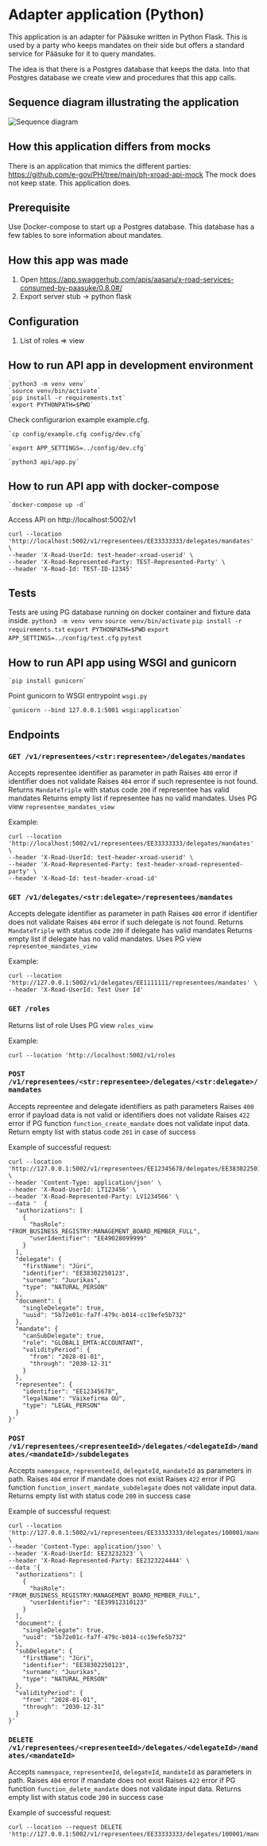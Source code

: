 
# Adapter application (Python)

This application is an adapter for Pääsuke written in Python Flask.
This is used by a party who keeps mandates on their side but offers a standard service
for Pääsuke for it to query mandates.

The idea is that there is a Postgres database that keeps the data.
Into that Postgres database we create view and procedures that this app calls.

## Sequence diagram illustrating the application
![Sequence diagram](doc/sequence-diagram-pr.png)


## How this application differs from mocks

There is an application that mimics the different parties:
https://github.com/e-gov/PH/tree/main/ph-xroad-api-mock
The mock does not keep state. This application does.

## Prerequisite

Use Docker-compose to start up a Postgres database.
This database has a few tables to sore information about mandates.


## How this app was made

1. Open https://app.swaggerhub.com/apis/aasaru/x-road-services-consumed-by-paasuke/0.8.0#/
2. Export server stub -> python flask


## Configuration
1. List of roles => view


## How to run API app in development environment

    `python3 -m venv venv`
    `source venv/bin/activate`
    `pip install -r requirements.txt`
    `export PYTHONPATH=$PWD`

Check configurarion example example.cfg.

    `cp config/example.cfg config/dev.cfg`

    `export APP_SETTINGS=../config/dev.cfg`

    `python3 api/app.py`

## How to run API app with docker-compose
    `docker-compose up -d`

Access API on http://localhost:5002/v1

```
curl --location 'http://localhost:5002/v1/representees/EE33333333/delegates/mandates' \
--header 'X-Road-UserId: test-header-xroad-userid' \
--header 'X-Road-Represented-Party: TEST-Represented-Party' \
--header 'X-Road-Id: TEST-ID-12345'
```

## Tests

Tests are using PG database running on docker container and fixture data inside.
    `python3 -m venv venv`
    `source venv/bin/activate`
    `pip install -r requirements.txt`
    `export PYTHONPATH=$PWD`
    `export APP_SETTINGS=../config/test.cfg`
    `pytest`

## How to run API app using WSGI and gunicorn

    `pip install gunicorn`

Point gunicorn to WSGI entrypoint `wsgi.py`

    `gunicorn --bind 127.0.0.1:5001 wsgi:application`


## Endpoints

### `GET /v1/representees/<str:representee>/delegates/mandates`

Accepts representee identifier as parameter in path
Raises `400` error if identifier does not validate
Raises `404` error if such representee is not found.
Returns `MandateTriple` with status code `200` if representee has valid mandates
Returns empty list if representee has no valid mandates.
Uses PG view `representee_mandates_view`

Example:
```
curl --location 'http://localhost:5002/v1/representees/EE33333333/delegates/mandates' \
--header 'X-Road-UserId: test-header-xroad-userid' \
--header 'X-Road-Represented-Party: test-header-xroad-represented-party' \
--header 'X-Road-Id: test-header-xroad-id'
```


### `GET /v1/delegates/<str:delegate>/representees/mandates`

Accepts delegate identifier as parameter in path
Raises `400` error if identifier does not validate
Raises `404` error if such delegate is not found.
Returns `MandateTriple` with status code `200` if delegate has valid mandates
Returns empty list if delegate has no valid mandates.
Uses PG view `representee_mandates_view`

Example:
```
curl --location 'http://127.0.0.1:5002/v1/delegates/EE1111111/representees/mandates' \
--header 'X-Road-UserId: Test User Id'
```

### `GET /roles`

Returns list of role
Uses PG view `roles_view`

Example:

`curl --location 'http://localhost:5002/v1/roles`



### `POST /v1/representees/<str:representee>/delegates/<str:delegate>/mandates`

Accepts repreentee and delegate identifiers as path parameters
Raises `400` error if payload data is not valid or identifiers does not validate
Raises `422` error if PG function `function_create_mandate` does not validate input data.
Return empty list with status code `201` in case of success

Example of successful request:

```
curl --location 'http://127.0.0.1:5002/v1/representees/EE12345678/delegates/EE38302250123/mandates' \
--header 'Content-Type: application/json' \
--header 'X-Road-UserId: LT123456' \
--header 'X-Road-Represented-Party: LV1234566' \
--data '  {
  "authorizations": [
    {
      "hasRole": "FROM_BUSINESS_REGISTRY:MANAGEMENT_BOARD_MEMBER_FULL",
      "userIdentifier": "EE49028099999"
    }
  ],
  "delegate": {
    "firstName": "Jüri",
    "identifier": "EE38302250123",
    "surname": "Juurikas",
    "type": "NATURAL_PERSON"
  },
  "document": {
    "singleDelegate": true,
    "uuid": "5b72e01c-fa7f-479c-b014-cc19efe5b732"
  },
  "mandate": {
    "canSubDelegate": true,
    "role": "GLOBAL1_EMTA:ACCOUNTANT",
    "validityPeriod": {
      "from": "2028-01-01",
      "through": "2030-12-31"
    }
  },
  "representee": {
    "identifier": "EE12345678",
    "legalName": "Väikefirma OÜ",
    "type": "LEGAL_PERSON"
  }
}'
```


### `POST /v1/representees/<representeeId>/delegates/<delegateId>/mandates/<mandateId>/subdelegates`

Accepts `namespace`, `representeeId`, `delegateId`, `mandateId` as parameters in path.
Raises `404` error if mandate does not exist
Raises `422` error if PG function `function_insert_mandate_subdelegate` does not validate input data.
Returns empty list with status code `200` in success case

Example of successful request:
```
curl --location 'http://127.0.0.1:5002/v1/representees/EE33333333/delegates/100001/mandates/150003/subdelegates' \
--header 'Content-Type: application/json' \
--header 'X-Road-UserId: EE23232323' \
--header 'X-Road-Represented-Party: EE2323224444' \
--data '{
  "authorizations": [
    {
      "hasRole": "FROM_BUSINESS_REGISTRY:MANAGEMENT_BOARD_MEMBER_FULL",
      "userIdentifier": "EE39912310123"
    }
  ],
  "document": {
    "singleDelegate": true,
    "uuid": "5b72e01c-fa7f-479c-b014-cc19efe5b732"
  },
  "subDelegate": {
    "firstName": "Jüri",
    "identifier": "EE38302250123",
    "surname": "Juurikas",
    "type": "NATURAL_PERSON"
  },
  "validityPeriod": {
    "from": "2028-01-01",
    "through": "2030-12-31"
  }
}'
```


### `DELETE /v1/representees/<representeeId>/delegates/<delegateId>/mandates/<mandateId>`

Accepts `namespace`, `representeeId`, `delegateId`, `mandateId` as parameters in path.
Raises `404` error if mandate does not exist
Raises `422` error if PG function `function_delete_mandate` does not validate input data.
Returns empty list with status code `200` in success case

Example of successful request:

```
curl --location --request DELETE 'http://127.0.0.1:5002/v1/representees/EE33333333/delegates/100001/mandates/150003'
```












